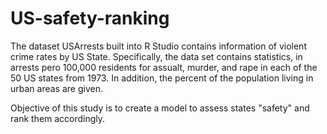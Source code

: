 # US-safety-ranking
The dataset USArrests built into R Studio contains information of violent crime rates by US State. Specifically, the data set contains statistics, in arrests pero 100,000 residents for assualt, murder, and rape in each of the 50 US states from 1973. In addition, the percent of the population living in urban areas are given.

Objective of this study is to create a model to assess states "safety" and rank them accordingly. 

